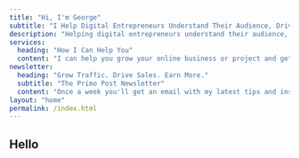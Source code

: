 ```yaml
---
title: "Hi, I'm George"
subtitle: "I Help Digital Entrepreneurs Understand Their Audience, Drive Traffic and Get More Sales"
description: "Helping digital entrepreneurs understand their audience, drive website traffic, and get more sales."
services: 
  heading: "How I Can Help You"
  content: "I can help you grow your online business or project and get more sales with the following options..."
newsletter: 
  heading: "Grow Traffic. Drive Sales. Earn More."
  subtitle: "The Primo Post Newsletter"
  content: "Once a week you'll get an email with my latest tips and insights to grow your online business."
layout: "home"
permalink: /index.html
---
```


## Hello

